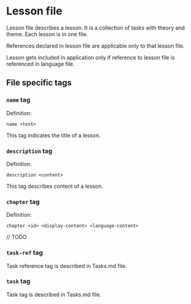 # Lesson file

Lesson file describes a lesson. It is a collection of tasks with theory and
theme. Each lesson is in one file.

References declared in lesson file are applicable only to that lesson file.

Lesson gets included in application only if reference to lesson file is
referenced in language file.

## File specific tags

### `name` tag

Definition:
```
name <text>
```

This tag indicates the title of a lesson.

### `description` tag

Definition:
```
description <content>
```

This tag describes content of a lesson.

### `chapter` tag

Definition:
```
chapter <id> <display-content> <language-content>
```

// TODO

### `task-ref` tag

Task reference tag is described in Tasks.md file.

### `task` tag

Task tag is described in Tasks.md file.

